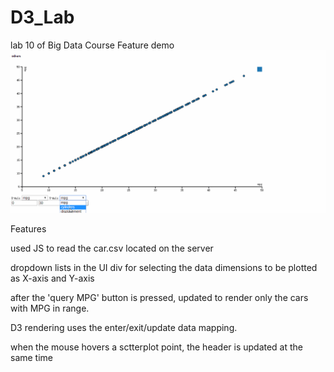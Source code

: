 # D3_Lab
lab 10 of Big Data Course
Feature demo
![](demo.gif)

Features

used JS to read the car.csv located on the server

dropdown lists in the UI div for selecting the data dimensions to be plotted as X-axis and Y-axis

after the 'query MPG' button is pressed, updated to render only the cars with MPG in range.

D3 rendering uses	the	enter/exit/update	data mapping.

when the mouse hovers a sctterplot point, the header is updated at the same time
